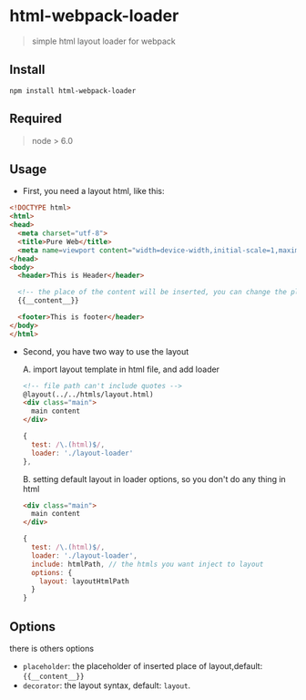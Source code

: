 # html-webpack-loader

> simple html layout loader for webpack

## Install

`npm install html-webpack-loader`

## Required

> node > 6.0

## Usage

- First, you need a layout html, like this:
```html
<!DOCTYPE html>
<html>
<head>
  <meta charset="utf-8">
  <title>Pure Web</title>
  <meta name=viewport content="width=device-width,initial-scale=1,maximum-scale=1,minimum-scale=1,user-scalable=no">
</head>
<body>
  <header>This is Header</header>

  <!-- the place of the content will be inserted, you can change the placeholder in loader options-->
  {{__content__}}

  <footer>This is footer</header>
</body>
</html>
```
- Second, you have two way to use the layout

  A. import layout template in html file, and add loader

  ```html
  <!-- file path can't include quotes -->
  @layout(../../htmls/layout.html)
  <div class="main">
    main content
  </div>
  ```
  ```javascript
  {
    test: /\.(html)$/,
    loader: './layout-loader'
  },
  ```
  B. setting default layout in loader options, so you don't do any thing in html
  ```html
  <div class="main">
    main content
  </div>
  ```
  ```javascript
  {
    test: /\.(html)$/,
    loader: './layout-loader',
    include: htmlPath, // the htmls you want inject to layout
    options: {
      layout: layoutHtmlPath
    }
  }
  ```

## Options

there is others options

* `placeholder`: the placeholder of inserted place of layout,default: `{{__content__}}`
* `decorator`: the layout syntax, default: `layout`.
